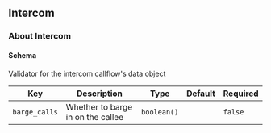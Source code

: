 ## Intercom

### About Intercom

#### Schema

Validator for the intercom callflow's data object



Key | Description | Type | Default | Required
--- | ----------- | ---- | ------- | --------
`barge_calls` | Whether to barge in on the callee | `boolean()` |   | `false`



